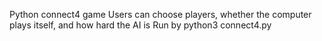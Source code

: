 Python connect4 game
Users can choose players, whether the computer plays itself, and how hard the AI is
Run by python3 connect4.py
